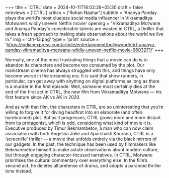 +++
title = 'CTRL'
date = 2024-10-11T16:02:28+05:30
draft = false
mreviews = ['CTRL']
critics = ['Rohan Naahar']
subtitle = 'Ananya Panday plays the world’s most clueless social media influencer in Vikramaditya Motwane’s wildly uneven Netflix movie'
opening = "Vikramaditya Motwane and Ananya Panday's considerable talents are wasted in CTRL, a thriller that takes a fresh approach to making stale observations about the world we live in."
img = 'ctrl-13.png'
type = 'print'
source = 'https://indianexpress.com/article/entertainment/bollywood/ctrl-ananya-panday-vikramaditya-motwane-wildly-uneven-netflix-movie-9603271/'
+++

Normally, one of the most frustrating things that a movie can do is to abandon its characters and become too consumed by the plot. Our mainstream cinema has always struggled with this, and things have only become worse in the streaming era. It is said that show runners, in particular, can get away with anything on digital platforms as long as there is a murder in the first episode. Well, someone most certainly dies at the end of the first act in CTRL, the new film from Vikramaditya Motwane — his first feature since AK vs AK in 2020.

And as with that film, the characters in CTRL are so uninteresting that you’re willing to forgive it for diving headfirst into an elaborate (and often harebrained) plot. But as it progresses, CTRL grows more and more distant from its protagonist, which is odd, considering what kind of movie it is. Executive produced by Timur Bekmambetov, a man who can now claim association with both Angelina Jolie and Aparshakti Khurana, CTRL is a ‘screenlife’ thriller — a movie that unfolds entirely via the black mirrors of our gadgets. In the past, the technique has been used by filmmakers like Bekmambetov himself to make astute observations about modern culture, but through engaging character-focused narratives. In CTRL, Motwane prioritises the cultural commentary over everything else. In the film’s second act, he deletes all pretense of drama, and adopts a paranoid thriller tone instead.
